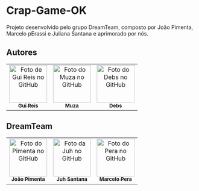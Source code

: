 # Crap-Game-OK
Projeto desenvolvido pelo grupo DreamTeam, composto por João Pimenta, Marcelo pErassi e Juliana Santana e aprimorado por nós.





## Autores
<table>
    <tr>
        <td align="center">
            <a href="https://github.com/Gui25Reis">
                <img src="https://avatars.githubusercontent.com/u/48360732" width="100px;" alt="Foto de Gui Reis no GitHub"/><br>
                <sub><b>Gui Reis</b></sub>
            </a>
        </td>
        <td align="center">
            <a href="https://github.com/celsomuza">
                <img src="https://avatars.githubusercontent.com/u/83611465?v=4 " width="100px;" alt="Foto do Muza no GitHub"/><br>
                <sub><b>Muza</b></sub>
            </a>
        </td>
		    <td align="center">
            <a href="https://github.com/DeboraKass">
                <img src="https://avatars.githubusercontent.com/u/83611317?v=4 " width="100px;" alt="Foto do Debs no GitHub"/><br>
                <sub><b>Debs</b></sub>
            </a>
        </td>
    </tr>
</table>


## DreamTeam
<table>
    <tr>
        <td align="center">
            <a href="https://github.com/JoaoVictorPimenta">
                <img src="https://avatars.githubusercontent.com/u/83611462" width="100px;" alt="Foto do Pimenta no GitHub"/><br>
                <sub><b>João Pimenta</b></sub>
            </a>
        </td>
        <td align="center">
            <a href="https://github.com/JulianaGSantana">
                <img src="https://avatars.githubusercontent.com/u/83611313" width="100px;" alt="Foto da Juh no GitHub"/><br>
                <sub><b>Juh Santana</b></sub>
            </a>
        </td>
		    <td align="center">
            <a href="https://github.com/mperassi">
                <img src="https://avatars.githubusercontent.com/u/83611331" width="100px;" alt="Foto do Pera no GitHub"/><br>
                <sub><b>Marcelo Pera</b></sub>
            </a>
        </td>
    </tr>
</table>
